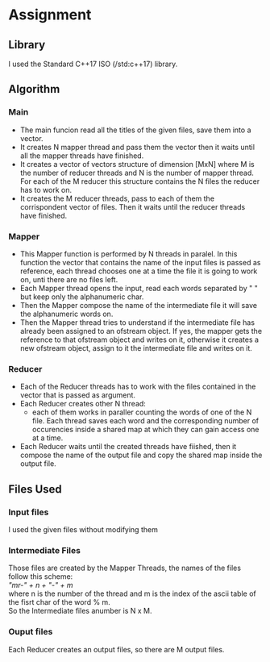 # Assignment

## Library

I used the Standard C++17 ISO (/std:c++17) library.

## Algorithm

### Main 

* The main funcion read all the titles of the given files, save them into a vector. 
* It creates N mapper thread and pass them the vector then it waits until all the mapper threads have finished.
* It creates a vector of vectors structure of dimension  [MxN] where M is the number of reducer threads and N is the number of mapper thread. For each of the M reducer this structure contains the N files the reducer has to work on.
*  It creates the M reducer threads, pass to each of them the corrispondent vector of files. Then it waits until the reducer threads have finished.

### Mapper

* This Mapper function is performed by N threads in paralel. In this function the vector that contains the name of the input files is passed as reference, each thread chooses one at a time the file it is going to work on, unti there are no files left. 
* Each Mapper thread opens the input, read each words separated by " " but keep only the alphanumeric char.
* Then the Mapper compose the name of the intermediate file it will save the alphanumeric words on. 
* Then the Mapper thread tries to understand if the intermediate file has already been assigned to an ofstream object. If yes, the mapper gets the reference to that ofstream object and writes on it, otherwise it creates a new ofstream object, assign to it the intermediate file and writes on it.

### Reducer

* Each of the Reducer threads has to work with the files contained in the vector that is passed as argument.
* Each Reducer creates other N thread:
  * each of them works in paraller counting the words of one of the N file. Each thread saves each word and the corresponding number of occurencies inside a shared map at which they can gain access one at a time.
* Each Reducer waits until the created threads have fiished, then it compose the name of the output file and copy the shared map inside the output file.

## Files Used

### Input files
I used the given files without modifying them 

### Intermediate Files
Those files are created by the Mapper Threads, the names of the files follow this scheme: <br>
_"mr-" + n + "-" + m_ <br>
where n is the number of the thread and m is the index of the ascii table of the fisrt char of the word % m. <br>
So the Intermediate files anumber is N x M.

### Ouput files
Each Reducer creates an output files, so there are M output files.



